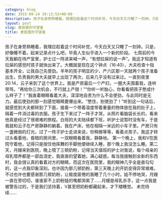 ```yaml
---
category: blog
date: 2015-09-24 10:13:53+00:00
description: 孩子在身旁熟睡着，我理应趁着这个时间补觉，今天白天又只睡了一刻钟。只是，好像睡不
layout: post
slug: 麦田里的守望者
title: 麦田里的守望者
---
```


孩子在身旁熟睡着，我理应趁着这个时间补觉，今天白天又只睡了一刻钟。只是，好像睡不着。起来记录点什么吧，毕竟人生似乎进入一个新的阶段。
七周前的今天我躺在待产室里，护士过一阵进来喊一声，“有想拉屎的说一声”。我这才知道有拉屎的感觉时孩子就快出来了。大概就是现在这个钟点（16:40），大夫检查十指基本开全，让我自己先使劲。羊年的孩子明显的少，产六区那一天就两个孩子准备出生，负责我的男大夫就早上出现了两次，后来几乎没有过来过。一直到夜里20:14，云子来到了这个世界上。我是产房最后一个产妇，一圈大夫围着我，连哄带骂，“再给你三次机会，不行就上产钳！”“你听一听胎心，你看看把孩子憋成什么样子了！”我直着眼睛看着大夫，深深地自责为什么不会使劲，与此同时是无力。最后使劲的那一刻感觉眼睛要爆出来。“憋住，别使劲了！”听到这一句话后，就感觉到大夫都转到了下面，接着一个带着温度带着重量的物体放在我的肚子上，隔着一件消过毒的衣服。孩子生下来过了一阵子才哭，从照片看脑袋长长的，看来他真是经过了很艰难的旅程。白班的大夫陆续都下班，听护士说暂时没有车，于是我就和云子在产房静静的躺着。我在产床，他在相隔一米远的小车子里。产房只有一盏微弱的灯光，过了一阵子护士走进来说，你稍微等等，看着点孩子。我这才转过头看着他，昏暗的房间里，一双眼睛看着我，静静地。
第一个晚上，我和V在医院守着他，记得只是按住他挥舞的手脚他便继续入睡，那个晚上我没怎么睡。第二天，月嫂来到医院，晚上喂了三顿奶粉，记得当天值班的护士对我说，每个母亲的母乳喂养都是一部血泪史，我直直的望着她，满心疑惑。每当我接触到全新的东西时，我会很认真的看着对方的眼睛，而这次在医院里，我的眼神几乎全是直勾勾的，这一点我印象深刻。也许因为那几顿奶粉，第三天晚上的开奶变得异常艰难，不过也许也要感谢那几顿奶粉，让极度疲倦的我睡了几个小时。娃不停地哭，月嫂一直在旁叨叨，谁谁家不上奶粉娃的嘴都哭紫了……月嫂是母乳杀手，这一点我是被警告过的，于是我们坚持着，V甚至把奶粉都藏起来，才下楼睡觉。
未完待续……
